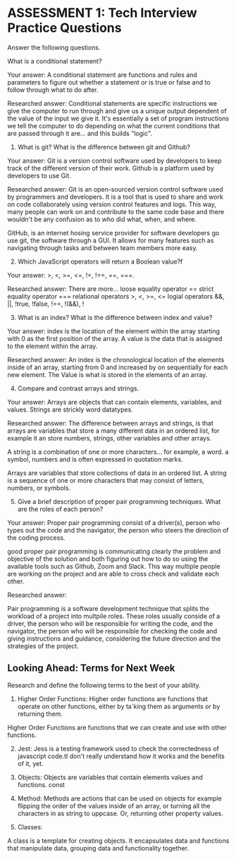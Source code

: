 # ASSESSMENT 1: Tech Interview Practice Questions

Answer the following questions.

<!-- First, without external resources. Challenge yourself to answer from memory as if you were in a job interview. If you don't know the answer a good tip is to answer a simpler version of the question. -->

<!-- Then, research the question to expand on your answer. Even if you feel you have answered the question completely, there is always something more to learn. Write your researched answer in your OWN WORDS. -->

<!-- INSTRUCTOR EXAMPLE: -->  What is a conditional statement?

Your answer: A conditional statement are functions and rules and parameters to figure out whether a statement or is true or false and to follow through what to do after. 

Researched answer: Conditional statements are specific instructions we give the computer to run through and give us a unique output dependent of the value of the input we give it.  It's essentially a set of program instructions we tell the computer to do depending on what the current conditions that are passed through it are... and this builds "logic".

1. What is git? What is the difference between git and Github?

Your answer: Git is a version control software used by developers to keep track of the different version of their work. Github is a platform used by developers to use Git.

Researched answer: Git is an open-sourced version control software used by programmers and developers.  It is a tool that is used to share and work on code collaborately using version control features and logs.  This way, many people can work on and contribute to the same code base and there wouldn't be any confusion as to who did what, when, and where. 

GitHub, is an internet hosing service provider for software developers go use git, the software through a GUI. It allows for many features such as navigating through tasks and between team members more easy.

2. Which JavaScript operators will return a Boolean value?f

Your answer: >, <, >=, <=, !=, !==, ==, ===.

Researched answer: There are more... 
                    loose equality operator ==
                    strict equality operator ===
                    relational operators >, <, >=, <=
                    logial operators &&, ||, !true, !false, !==, !(&&), !


3. What is an index? What is the difference between index and value?

Your answer: index is the location of the element within the array starting with 0 as the first position of the array.  A value is the data that is assigned to the element within the array.

Researched answer: An index is the chronological location of the elements inside of an array, starting from 0 and increased by on sequentially for each new element. The Value is what is stored in the elements of an array.

4. Compare and contrast arrays and strings.

Your answer: Arrays are objects that can contain elements, variables, and values.  Strings are strickly word datatypes. 

Researched answer:  The difference between arrays and strings, is that arrays are variables that store a many different data in an ordered list, for example it an store numbers, strings, other variables and other arrays.  

A string is a combination of one or more characters... for example, a word. a symbol, numbers and is often expressed in quotation marks. 

Arrays are variables that store collections of data in an ordered list. A string is a sequence of one or more characters that may consist of letters, numbers, or symbols.

5. Give a brief description of proper pair programming techniques. What are the roles of each person?

Your answer: Proper pair programming consist of a driver(s), person who types out the code and the navigator, the person who steers the direction of the coding process.

good proper pair programming is communicating clearly the problem and objective of the solution and both figuring out how to do so using the available tools such as Github, Zoom and Slack. This way multiple people are working on the project and are able to cross check and validate each other.

Researched answer: 

Pair programming is a software development technique that splits the workload of a project into multpile roles. These roles usually conside of a driver, the person who will be responsible for writing the code, and the navigator, the person who will be responsible for checking the code and giving instructions and guidance, considering the future direction and the strategies of the project. 

## Looking Ahead: Terms for Next Week

Research and define the following terms to the best of your ability.

1. Higher Order Functions: Higher order functions are functions that operate on other functions, either by ta`king them as arguments or by returning them. 

Higher Order Functions are functions that we can create and use with other functions.

2. Jest: Jess is a testing framework used to check the correctedness of javascript code.tI don't really understand how it works and the benefits of it, yet. 

3. Objects:  Objects are variables that contain elements values and functions. const 

4. Method: Methods are actions that can be used on objects for example flipping the order of the values inside of an array, or turning all the characters in as string to uppcase. Or, returning other property values. 

5. Classes:  

A class is a template for creating objects. It encapsulates data and functions that manipulate data, grouping data and functionality together.
